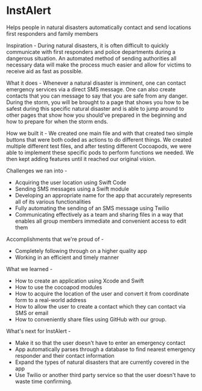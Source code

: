 # InstAlert
Helps people in natural disasters automatically contact and send locations first responders and family members

Inspiration - 
During natural disasters, it is often difficult to quickly communicate with first responders and police departments during a dangerous situation. An automated method of sending authorities all necessary data will make the process much easier and allow for victims to receive aid as fast as possible.

What it does - 
Whenever a natural disaster is imminent, one can contact emergency services via a direct SMS message. One can also create contacts that you can message to say that you are safe from any danger. During the storm, you will be brought to a page that shows you how to be safest during this specific natural disaster and is able to jump around to other pages that show how you should’ve prepared in the beginning and how to prepare for when the storm ends.

How we built it - 
We created one main file and with that created two simple buttons that were both coded as actions to do different things. We created multiple different test files, and after testing different Cocoapods, we were able to implement these specific pods to perform functions we needed. We then kept adding features until it reached our original vision.

Challenges we ran into - 
- Acquiring the user location using Swift Code
- Sending SMS messages using a Swift module
- Developing an appropriate name for the app that accurately represents all of its various functionalities
- Fully automating the sending of an SMS message using Twilio
- Communicating effectively as a team and sharing files in a way that enables all group members immediate and convenient access to edit them

Accomplishments that we're proud of - 
- Completely following through on a higher quality app
- Working in an efficient and timely manner

What we learned - 
- How to create an application using Xcode and Swift
- How to use the cocoapod modules
- How to acquire the location of the user and convert it from coordinate form to a real-world address
- How to allow the user to create a contact which they can contact via SMS or email
- How to conveniently share files using GitHub with our group.

What's next for InstAlert - 
- Make it so that the user doesn't have to enter an emergency contact
- App automatically parses through a database to find nearest emergency responder and their contact information
- Expand the types of natural disasters that are currently covered in the app
- Use Twilio or another third party service so that the user doesn't have to waste time confirming.

